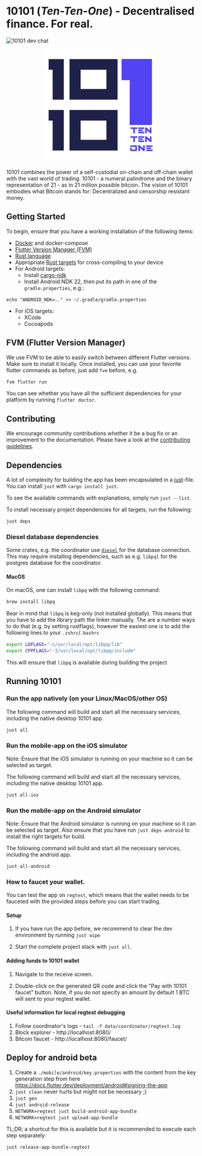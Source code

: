 # 10101 (_Ten-Ten-One_) - Decentralised finance. For real.

<img href="https://matrix.to/#/#tentenone:matrix.org" alt="10101 dev chat" src="https://img.shields.io/matrix/tentenone%3Amatrix.org">

<p align="center">
  <img height="300" src="./logos/1500x1500.png" alt="10101 Logo">
</p>

10101 combines the power of a self-custodial on-chain and off-chain wallet with the vast world of trading. 10101 - a numeral palindrome and the binary representation of 21 - as in 21 million possible bitcoin. The vision of 10101 embodies what Bitcoin stands for: Decentralized and censorship resistant money.

## Getting Started

To begin, ensure that you have a working installation of the following items:

- [Docker](https://docs.docker.com/) and docker-compose
- [Flutter Version Manager (FVM)](https://fvm.app/)
- [Rust language](https://rustup.rs/)
- Appropriate [Rust targets](https://rust-lang.github.io/rustup/cross-compilation.html) for cross-compiling to your device
- For Android targets:
  - Install [cargo-ndk](https://github.com/bbqsrc/cargo-ndk#installing)
  - Install Android NDK 22, then put its path in one of the `gradle.properties`, e.g.:

```
echo "ANDROID_NDK=.." >> ~/.gradle/gradle.properties
```

- For iOS targets:
  - XCode
  - Cocoapods

## FVM (Flutter Version Manager)

We use FVM to be able to easily switch between different Flutter versions.
Make sure to install it locally.
Once installed, you can use your favorite flutter commands as before, just add `fvm` before, e.g.

```bash
fvm flutter run
```

You can see whether you have all the sufficient dependencies for your platform by running `flutter doctor`.

## Contributing

We encourage community contributions whether it be a bug fix or an improvement to the documentation.
Please have a look at the [contributing guidelines](./CONTRIBUTING.md).

## Dependencies

A lot of complexity for building the app has been encapsulated in a [just](justfile)-file.
You can install `just` with `cargo install just`.

To see the available commands with explanations, simply run `just --list`.

To install necessary project dependencies for all targets, run the following:

```sh
just deps
```

### Diesel database dependencies

Some crates, e.g. the coordinator use [`diesel`](https://diesel.rs/guides/getting-started) for the database connection.
This may require installing dependencies, such as e.g. `libpql` for the postgres database for the coordinator.

#### MacOS

On macOS, one can install `libpq` with the following command:

```sh
brew install libpq
```

Bear in mind that `libpq` is keg-only (not installed globally). This means that you have to add the library path the linker manually.
The are a number ways to do that (e.g. by setting rustflags), however the easiest one is to add the following lines to your `.zshrc`/`.bashrc`

```sh
export LDFLAGS="-L/usr/local/opt/libpq/lib"
export CPPFLAGS="-I/usr/local/opt/libpq/include"
```

This will ensure that `libpq` is available during building the project

## Running 10101

### Run the app natively (on your Linux/MacOS/other OS)

The following command will build and start all the necessary services, including the native desktop 10101 app.

```bash
just all
```

### Run the mobile-app on the iOS simulator

Note: Ensure that the iOS simulator is running on your machine so it can be selected as target.

The following command will build and start all the necessary services, including the native desktop 10101 app.

```bash
just all-ios
```

### Run the mobile-app on the Android simulator

Note: Ensure that the Android simulator is running on your machine so it can be selected as target.
Also ensure that you have run `just deps-android` to install the right targets for build.

The following command will build and start all the necessary services, including the android app.

```bash
just all-android
```

### How to faucet your wallet.

You can test the app on `regtest`, which means that the wallet needs to be fauceted with the provided steps before you can start trading.

#### Setup

1. If you have run the app before, we recommend to clear the dev environment by running `just wipe`

2. Start the complete project stack with `just all`.

#### Adding funds to 10101 wallet

1. Navigate to the receive screen.

2. Double-click on the generated QR code and click the "Pay with 10101 faucet" button. Note, if you do not specify an amount by
   default 1 BTC will sent to your regtest wallet.

#### Useful information for local regtest debugging

1. Follow coordinator's logs - `tail -f data/coordinator/regtest.log`
2. Block explorer - http://localhost:8080/
3. Bitcoin faucet - http://localhost:8080/faucet/

## Deploy for android beta

1. Create a `./mobile/android/key.properties` with the content from the key generation step from here https://docs.flutter.dev/deployment/android#signing-the-app
2. `just clean` never hurts but might not be necessary ;)
3. `just gen`
4. `just android-release`
5. `NETWORK=regtest just build-android-app-bundle`
6. `NETWORK=regtest just upload-app-bundle`

TL;DR;
a shortcut for this is available but it is recommended to execute each step separately:

```bash
just release-app-bundle-regtest
```
